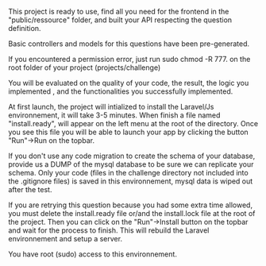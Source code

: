 This project is ready to use, find all you need for the frontend in the "public/ressource" folder, and built your API respecting the question definition.

Basic controllers and models for this questions have been pre-generated.

If you encountered a permission error, just run sudo chmod -R 777. on the root folder of your project (projects/challenge)

You will be evaluated on the quality of your code, the result, the logic you implemented , and the functionalities you successfully implemented.

At first launch, the project will intialized to install the Laravel/Js environnement, it will take 3-5 minutes. 
When finish a file named "install.ready", will appear on the left menu at the root of the directory. 
Once you see this file you will be able to launch your app by clicking the button "Run"->Run on the topbar.

If you don't use any code migration to create the schema of your database, provide us a DUMP of the mysql database to be sure we can replicate your schema. Only your code (files in the challenge directory not included into the .gitignore files) is saved in this environnement, mysql data is wiped out after the test. 

If you are retrying this question because you had some extra time allowed, you must delete the install.ready file or/and the install.lock file at the root of the project.
Then you can click on the "Run"->Install button on the topbar and wait for the process to finish. This will rebuild the Laravel environnement and setup a server.

You have root (sudo) access to this environnement.